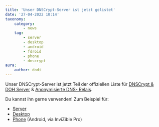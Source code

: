 ```yaml
---
title: 'Unser DNSCrypt-Server ist jetzt gelistet'
date: '27-04-2022 10:14'
taxonomy:
    category:
        - news
    tag:
        - server
        - desktop
        - android
        - fdroid
        - phone
        - dnscrypt
aura:
    author: dodi
---
```


Unser DNSCrypt-Server ist jetzt Teil der offiziellen Liste für [DNSCrypt & DOH Server](https://dnscrypt.info/public-servers/) & [Anonymisierte DNS- Relais](https://download.dnscrypt.info/dnscrypt-resolvers/v3/relays.md).

Du kannst ihn gerne verwenden! Zum Beispiel für: 

* [Server](https://wiki.techsaviours.org/de/server/services/dnscrypt)
* [Desktop](https://wiki.techsaviours.org/de/desktop/services/dnscrypt)
* [Phone](https://wiki.techsaviours.org/de/phone/apps/invizible-pro) (Android, via InviZible Pro)
